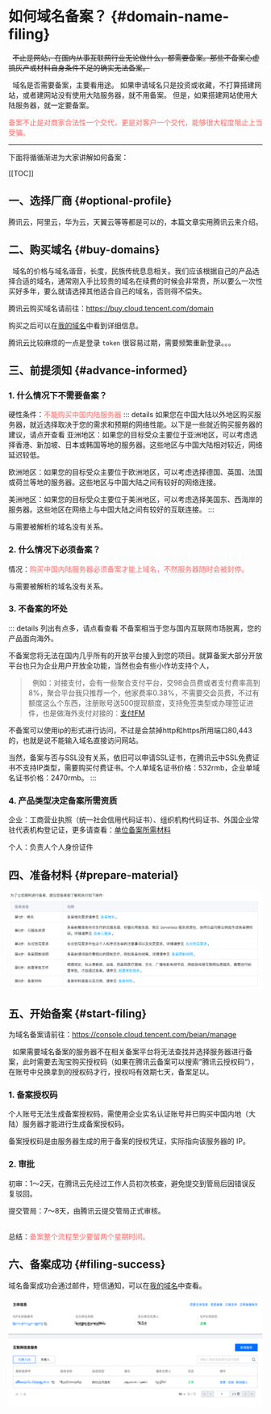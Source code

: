 # 如何域名备案？ {#domain-name-filing}

&nbsp;&nbsp;~~不止是网站，在国内从事互联网行业无论做什么，都需要备案。那些不备案心虚搞灰产或材料自身条件不足的确实无法备案。~~

&nbsp;&nbsp;域名是否需要备案，主要看用途。 如果申请域名只是投资或收藏，不打算搭建网站，或者建网站没有使用大陆服务器，就不用备案。 但是，如果搭建网站使用大陆服务器，就一定要备案。

<font color="#FF6666">备案不止是对商家合法性一个交代，更是对客户一个交代，能够很大程度阻止上当受骗。</font>

---

下面将循循渐进为大家讲解如何备案：

[[TOC]]

## 一、选择厂商 {#optional-profile}

腾讯云，阿里云，华为云，天翼云等等都是可以的，本篇文章实用腾讯云来介绍。

## 二、购买域名 {#buy-domains}

&nbsp;&nbsp;域名的价格与域名谐音，长度，民族传统息息相关。我们应该根据自己的产品选择合适的域名，通常刚入手比较贵的域名在续费的时候会非常贵，所以要么一次性买好多年，要么就请选择其他适合自己的域名，否则得不偿失。

腾讯云购买域名请前往：https://buy.cloud.tencent.com/domain

购买之后可以在[我的域名](https://console.cloud.tencent.com/domain/all-domain/all)中看到详细信息。

腾讯云比较麻烦的一点是登录 `token` 很容易过期，需要频繁重新登录。。。

## 三、前提须知 {#advance-informed}

### 1. 什么情况下不需要备案？

硬性条件：<font color="#FF6666">不能购买中国内陆服务器</font>
::: details 如果您在中国大陆以外地区购买服务器，就近选择取决于您的需求和预期的网络性能。以下是一些就近购买服务器的建议，请点开查看
亚洲地区：如果您的目标受众主要位于亚洲地区，可以考虑选择香港、新加坡、日本或韩国等地的服务器。这些地区与中国大陆相对较近，网络延迟较低。

欧洲地区：如果您的目标受众主要位于欧洲地区，可以考虑选择德国、英国、法国或荷兰等地的服务器。这些地区与中国大陆之间有较好的网络连接。

美洲地区：如果您的目标受众主要位于美洲地区，可以考虑选择美国东、西海岸的服务器。这些地区在网络上与中国大陆之间有较好的互联连接。
:::

与需要被解析的域名没有关系。

### 2. 什么情况下必须备案？

情况：<font color="#FF6666">购买中国内陆服务器必须备案才能上域名，不然服务器随时会被封停。</font>

与需要被解析的域名没有关系。

### 3. 不备案的坏处

::: details 列出有点多，请点看查看
不备案相当于您与国内互联网市场脱离，您的产品面向海外。

不备案您将无法在国内几乎所有的开放平台接入到您的项目。就算备案大部分开放平台也只为企业用户开放全功能，当然也会有些小作坊支持个人，

> &nbsp;&nbsp;例如：对接支付，会有一些聚合支付平台，交98会员费或者支付费率高到8%，聚合平台我只推荐一个，他家费率0.38%，不需要交会员费，不过有额度这么个东西，注册账号送500提现额度，支持免签类型或办理签证进件，也是做海外支付对接的：[支付FM](https://www.zhifux.com/)

不备案可以使用ip的形式进行访问，不过是会禁掉http和https所用端口80,443的，也就是说不能输入域名直接访问网站。

当然，备案与否与SSL没有关系，依旧可以申请SSL证书，在腾讯云中SSL免费证书不支持IP类型，需要购买付费证书。个人单域名证书价格：532rmb，企业单域名证书价格：2470rmb。
:::

### 4. 产品类型决定备案所需资质

企业：工商营业执照（统一社会信用代码证书）、组织机构代码证书、外国企业常驻代表机构登记证，更多请查看：[单位备案所需材料](https://cloud.tencent.com/document/product/243/18914#.E5.8D.95.E4.BD.8D.E5.A4.87.E6.A1.88.E6.89.80.E9.9C.80.E6.9D.90.E6.96.99)

个人：负责人个人身份证件

## 四、准备材料 {#prepare-material}

![备案材料步骤](./filing-procedure.png)

## 五、开始备案 {#start-filing}

为域名备案请前往：https://console.cloud.tencent.com/beian/manage

&nbsp;&nbsp;如果需要域名备案的服务器不在相关备案平台将无法查找并选择服务器进行备案，此时需要去淘宝购买授权码（如果在腾讯云备案可以搜索”腾讯云授权码“），在账号中兑换拿到的授权码才行，授权吗有效期七天，备案足以。

### 1. 备案授权码

个人账号无法生成备案授权码，需使用企业实名认证账号并已购买中国内地（大陆）服务器才能进行生成备案授权码。

备案授权码是由服务器生成的用于备案的授权凭证，实际指向该服务器的 IP。

### 2. 审批

初审：1～2天，在腾讯云先经过工作人员初次核查，避免提交到管局后因错误反复驳回。

提交管局：7～8天，由腾讯云提交管局正式审核。
<br/>
<br/>

总结：<font color="#FF6666">备案整个流程至少要留两个星期时间。</font>

## 六、备案成功 {#filing-success}

域名备案成功会通过邮件，短信通知，可以在[我的域名](https://console.cloud.tencent.com/beian/manage)中查看。

![Alt text](filing-success.png)
